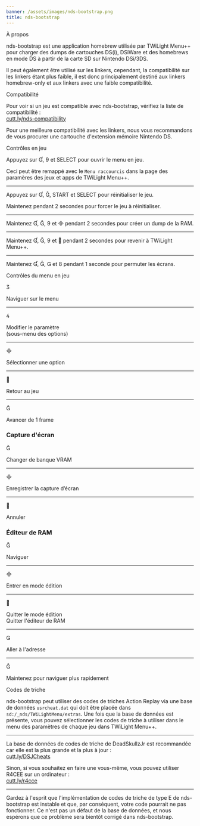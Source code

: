 ```yaml
---
banner: /assets/images/nds-bootstrap.png
title: nds-bootstrap
---
```


<div id="about" class="section-title">À propos</div>
<div class="section-body">
    <p>
        nds-bootstrap est une application homebrew utilisée par TWiLight Menu++ pour charger des dumps de cartouches DS(i), DSiWare et des homebrews en mode DS à partir de la carte SD sur Nintendo DSi/3DS.
    </p>
    <p>
        Il peut également être utilisé sur les linkers, cependant, la compatibilité sur les linkers étant plus faible, il est donc principalement destiné aux linkers homebrew-only et aux linkers avec une faible compatibilité.
    </p>
</div>

<div id="compatibility" class="section-title">Compatibilité</div>
<div class="section-body">
    <p>
        Pour voir si un jeu est compatible avec nds-bootstrap, vérifiez la liste de compatibilité :<br><a href="https://cutt.ly/nds-compatibility">cutt.ly/nds-compatibility</a>
    </p>
    <p>
        Pour une meilleure compatibilité avec les linkers, nous vous recommandons de vous procurer une cartouche d'extension mémoire Nintendo DS.
    </p>
</div>

<div id="controls" class="section-title">Contrôles en jeu</div>
<div class="section-body">
    <p>
        Appuyez sur &#xE004;, &#xE07A; et SELECT pour ouvrir le menu en jeu.
    </p>
    <p>
        Ceci peut être remappé avec le <code>Menu raccourcis</code> dans la page des paramères des jeux et apps de TWiLight Menu++.
    </p>
    <hr>
    <p>
        Appuyez sur &#xE004;, &#xE005;, START et SELECT pour réinitialiser le jeu.
    </p>
    <p>
        Maintenez pendant 2 secondes pour forcer le jeu à réinitialiser.
    </p>
    <hr>
    <p>
        Maintenez &#xE004;, &#xE005;, &#xE07A; et &#xE000; pendant 2 secondes pour créer un dump de la RAM.
    </p>
    <hr>
    <p>
        Maintenez &#xE004;, &#xE005;, &#xE07A; et &#xE001; pendant 2 secondes pour revenir à TWiLight Menu++.
    </p>
    <hr>
    <p>
        Maintenez &#xE004;, &#xE005;, &#xE002; et &#xE079; pendant 1 seconde pour permuter les écrans.
    </p>
</div>

<div id="menu-controls" class="section-title">Contrôles du menu en jeu</div>
<div class="section-body">
    <div class="button-action-group">
        <p class="button-action button">&#xE07D;</p>
        <p class="button-action-text">Naviguer sur le menu</p>
    </div>
    <hr>
    <div class="button-action-group">
        <p class="button-action button">&#xE07E;</p>
        <p class="button-action-text">Modifier le paramètre<br>(sous-menu des options)</p>
    </div>
    <hr>
    <div class="button-action-group">
        <p class="button-action button">&#xE000;</p>
        <p class="button-action-text">Sélectionner une option</p>
    </div>
    <hr>
    <div class="button-action-group">
        <p class="button-action button">&#xE001;</p>
        <p class="button-action-text">Retour au jeu</p>
    </div>
    <hr>
    <div class="button-action-group">
        <p class="button-action button">&#xE005;</p>
        <p class="button-action-text">Avancer de 1 frame</p>
    </div>
    <h3>Capture d'écran</h3>
    <div class="button-action-group">
        <p class="button-action button">&#xE006;</p>
        <p class="button-action-text">Changer de banque VRAM</p>
    </div>
    <hr>
    <div class="button-action-group">
        <p class="button-action button">&#xE000;</p>
        <p class="button-action-text">Enregistrer la capture d’écran</p>
    </div>
    <hr>
    <div class="button-action-group">
        <p class="button-action button">&#xE001;</p>
        <p class="button-action-text">Annuler</p>
    </div>
    <h3>Éditeur de RAM</h3>
    <div class="button-action-group">
        <p class="button-action button">&#xE006;</p>
        <p class="button-action-text">Naviguer</p>
    </div>
    <hr>
    <div class="button-action-group">
        <p class="button-action button">&#xE000;</p>
        <p class="button-action-text">Entrer en mode édition</p>
    </div>
    <hr>
    <div class="button-action-group">
        <p class="button-action button">&#xE001;</p>
        <p class="button-action-text">Quitter le mode édition<br>Quitter l'éditeur de RAM</p>
    </div>
    <hr>
    <div class="button-action-group">
        <p class="button-action button">&#xE003;</p>
        <p class="button-action-text">Aller à l'adresse</p>
    </div>
    <hr>
    <div class="button-action-group">
        <p class="button-action button">&#xE005;</p>
        <p class="button-action-text">Maintenez pour naviguer plus rapidement</p>
    </div>
</div>

<div id="cheats" class="section-title">Codes de triche</div>
<div class="section-body">
    <p>
        nds-bootstrap peut utiliser des codes de triches Action Replay via une base de données <code>usrcheat.dat</code> qui doit être placée dans <code>sd:/_nds/TWiLightMenu/extras</code>. Une fois que la base de données est présente, vous pouvez sélectionner les codes de triche à utiliser dans le menu des paramètres de chaque jeu dans TWiLight Menu++.
    </p>
    <hr>
    <p>
        La base de données de codes de triche de DeadSkullzJr est recommandée car elle est la plus grande et la plus à jour :<br><a href="https://cutt.ly/DSJCheats">cutt.ly/DSJCheats</a>
    </p>
    <p>
        Sinon, si vous souhaitez en faire une vous-même, vous pouvez utiliser R4CEE sur un ordinateur :<br><a href="https://cutt.ly/r4cce">cutt.ly/r4cce</a>
    </p>
    <hr>
    <p>
        Gardez à l'esprit que l'implémentation de codes de triche de type E de nds-bootstrap est instable et que, par conséquent, votre code pourrait ne pas fonctionner. Ce n'est pas un défaut de la base de données, et nous espérons que ce problème sera bientôt corrigé dans nds-bootstrap.
    </p>
</div>
